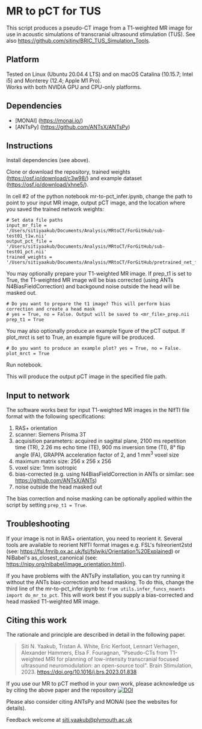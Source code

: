 # MR to pCT for TUS

This script produces a pseudo-CT image from a T1-weighted MR image for use in acoustic simulations of transcranial ultrasound stimulation (TUS). See also https://github.com/sitiny/BRIC_TUS_Simulation_Tools.


## Platform

Tested on Linux (Ubuntu 20.04.4 LTS) and on macOS Catalina (10.15.7; Intel i5) and Monterey (12.4; Apple M1 Pro).  
Works with both NVIDIA GPU and CPU-only platforms.


## Dependencies

* [MONAI] (https://monai.io/)
* [ANTsPy] (https://github.com/ANTsX/ANTsPy)


## Instructions

Install dependencies (see above). 

Clone or download the repository, trained weights (https://osf.io/download/c3w98/) and example dataset (https://osf.io/download/xhne5/).

In cell #2 of the python notebook mr-to-pct_infer.ipynb, change the path to point to your input MR image, output pCT image, and the location where you saved the trained network weights:
```
# Set data file paths
input_mr_file = '/Users/sitiyaakub/Documents/Analysis/MRtoCT/ForGitHub/sub-test01_t1w.nii'
output_pct_file = '/Users/sitiyaakub/Documents/Analysis/MRtoCT/ForGitHub/sub-test01_pct.nii'
trained_weights = '/Users/sitiyaakub/Documents/Analysis/MRtoCT/ForGitHub/pretrained_net_final_20220825.pth'
```

You may optionally prepare your T1-weighted MR image. If prep_t1 is set to True, the T1-weighted MR image will be bias corrected (using ANTs N4BiasFieldCorrection) and backgound noise outside the head will be masked out.
```
# Do you want to prepare the t1 image? This will perform bias correction and create a head mask
# yes = True, no = False. Output will be saved to <mr_file>_prep.nii
prep_t1 = True
```

You may also optionally produce an example figure of the pCT output. If plot_mrct is set to True, an example figure will be produced. 
```
# Do you want to produce an example plot? yes = True, no = False. 
plot_mrct = True
```

Run notebook.

This will produce the output pCT image in the specified file path.


## Input to network

The software works best for input T1-weighted MR images in the NIfTI file format with the following specifications:
1) RAS+ orientation
2) scanner: Siemens Prisma 3T
3) acquisition parameters: acquired in sagittal plane, 2100 ms repetition time (TR), 2.26 ms echo time (TE), 900 ms inversion time (TI), 8° flip angle (FA), GRAPPA acceleration factor of 2, and 1 mm<sup>3</sup> voxel size
4) maximum matrix size: 256 x 256 x 256
5) voxel size: 1mm isotropic
6) bias-corrected (e.g. using N4BiasFieldCorrection in ANTs or similar: see https://github.com/ANTsX/ANTs)
7) noise outside the head masked out

The bias correction and noise masking can be optionally applied within the script by setting `prep_t1 = True`.

## Troubleshooting

If your image is not in RAS+ orientation, you need to reorient it. Several tools are available to reorient NIfTI format images e.g. FSL's fslreorient2std (see: https://fsl.fmrib.ox.ac.uk/fsl/fslwiki/Orientation%20Explained) or NiBabel's as_closest_canonical (see: https://nipy.org/nibabel/image_orientation.html).

If you have problems with the ANTsPy installation, you can try running it without the ANTs bias-correction and head masking. To do this, change the third line of the mr-to-pct_infer.ipynb to: `from utils.infer_funcs_noants import do_mr_to_pct`. 
This will work best if you supply a bias-corrected and head masked T1-weighted MR image.

## Citing this work

The rationale and principle are described in detail in the following paper.

>    Siti N. Yaakub, Tristan A. White, Eric Kerfoot, Lennart Verhagen, Alexander Hammers, Elsa F. Fouragnan, 
>    "Pseudo-CTs from T1-weighted MRI for planning of low-intensity transcranial focused ultrasound neuromodulation: an open-source tool". Brain Stimulation, 2023. https://doi.org/10.1016/j.brs.2023.01.838

If you use our MR to pCT method in your own work, please acknowledge us by citing the above paper and the repository [![DOI](https://zenodo.org/badge/463507314.svg)](https://zenodo.org/badge/latestdoi/463507314)

Please also consider citing ANTsPy and MONAI (see the websites for details).

Feedback welcome at siti.yaakub@plymouth.ac.uk
